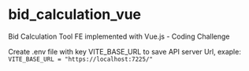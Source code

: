 # bid_calculation_vue

Bid Calculation Tool FE implemented with Vue.js - Coding Challenge

Create .env file with key VITE_BASE_URL to save API server Url, exaple: `VITE_BASE_URL = "https://localhost:7225/"`
